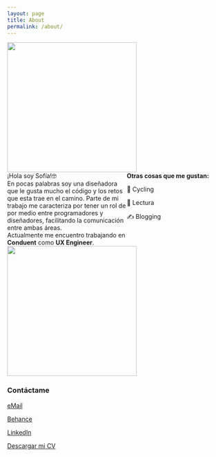 ```yaml
---
layout: page
title: About
permalink: /about/
---
```


<div style="float:left;"><img width="300" src="{{ site.baseurl }}/images/yo02.jpg"></div>

<div style="float:left; max-width: 100%, margin-left: 20px; width: 55%">
¡Hola soy Sofía!🤓
  <br>
En pocas palabras soy una diseñadora que le gusta mucho el código y los retos que esta trae en el camino. Parte de mi trabajo me caracteriza por tener un rol de por medio entre programadores y diseñadores, facilitando la comunicación entre ambas áreas.
<br>
Actualmente me encuentro trabajando en <b>Conduent</b> como <b>UX Engineer</b>.
</div>

<div style="float:left">
<b>Otras cosas que me gustan:</b>

🚴‍ Cycling

📒 Lectura

✍️ Blogging
</div>

<div style="float:left;"><img width="300" src="{{ site.baseurl }}/images/book.jpg"></div>

<div style="clear:both;"></div>

### Contáctame

[eMail](mailto:escobar.isofia@gmail.com)

[Behance](https://www.behance.net/isofiaescobar)

[LinkedIn](https://www.linkedin.com/in/ingrid-sofia-escobar-14513a70/)

[Descargar mi CV](https://sssofia.github.io/sophie-landing/docs/cv-sofiaescobar.pdf)
